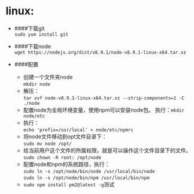 linux:
===
- ####下载git<br>
`sudo yum install git`
 
- ####下载node<br>
 `wget https://nodejs.org/dist/v8.9.1/node-v8.9.1-linux-x64.tar.xz`
- ####配置<br>
	- 创建一个文件夹node<br>`mkdir node` 
	- 解压：<br> `tar xvf node-v8.9.1-linux-x64.tar.xz --strip-components=1 -C ./node`
	- 配置node为全局环境变量，使用npm可以安装node包。 
执行：`mkdir node/etc`
	- 执行：<br>`echo 'prefix=/usr/local' > node/etc/npmrc  `
	- 将node文件移动到opt文件目录下：<br>`sudo mv node /opt/`
	- 给当前用户这个文件的所属权限，就是可以操作这个文件目录下的文件。<br>`sudo chown -R root: /opt/node`
	- 配置node和npm的系统路径，执行：<br>`sudo ln -s /opt/node/bin/node /usr/local/bin/node`<br>`sudo ln -s /opt/node/bin/npm /usr/local/bin/npm`<br>
	- `sudo npm install pm2@latest -g`测试 
	
	


	